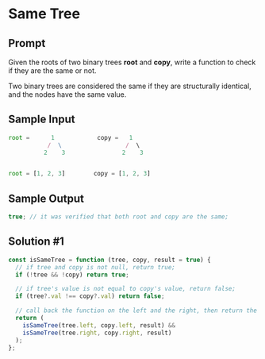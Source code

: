 # Same Tree

## Prompt

Given the roots of two binary trees **root** and **copy**, write a function to check if they are the same or not.

Two binary trees are considered the same if they are structurally identical, and the nodes have the same value.

## Sample Input

```js
root =      1            copy =   1
           /  \                  /  \
          2    3                2    3


root = [1, 2, 3]        copy = [1, 2, 3]
```

## Sample Output

```js
true; // it was verified that both root and copy are the same;
```

## Solution #1

```js
const isSameTree = function (tree, copy, result = true) {
  // if tree and copy is not null, return true;
  if (!tree && !copy) return true;

  // if tree's value is not equal to copy's value, return false;
  if (tree?.val !== copy?.val) return false;

  // call back the function on the left and the right, then return the result;
  return (
    isSameTree(tree.left, copy.left, result) &&
    isSameTree(tree.right, copy.right, result)
  );
};
```
